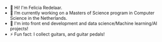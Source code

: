 - 👋 Hi! I'm Felicia Redelaar.
- 🌱 I’m currently working on a Masters of Science program in Computer Science in the Netherlands.
- 💬 I'm into front end development and data science/Machine learning/AI projects! 
- ⚡ Fun fact: I collect guitars, and guitar pedals! 
<!--
**fRedelaar/fRedelaar** is a ✨ _special_ ✨ repository because its `README.md` (this file) appears on your GitHub profile.

Here are some ideas to get you started:

- 🔭 I’m currently working on ...
- 🌱 I’m currently learning ...
- 👯 I’m looking to collaborate on ...
- 🤔 I’m looking for help with ...
- 💬 Ask me about ...
- 📫 How to reach me: ...
- 😄 Pronouns: ...
- ⚡ Fun fact: ...
-->
